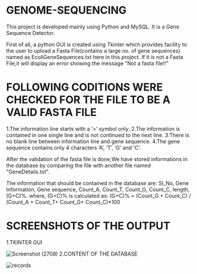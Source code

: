 # GENOME-SEQUENCING
 This project is developed mainly using Python and MySQL.
 It is a Gene Sequence Detector.
 
 First of all, a python GUI is created using Tkinter which provides facility to the user to upload a Fasta File(contains a large no. of gene sequences) named as EcoliGeneSequences.txt here in this project. If it is not a Fasta File,it will display an error showing the message "Not a fasta file!!"
 
# FOLLOWING CODITIONS WERE CHECKED FOR THE FILE TO BE A VALID FASTA FILE
 1.The information line starts with a ‘>’ symbol only.
 2.The information is contained in one single line and is not continued to the next line.
 3.There is no blank line between information line and gene sequence.
 4.The gene sequence contains only 4 characters ‘A’, ‘T’, ‘G’ and ‘C’.
 
 After the validation of the fasta file is done,We have stored informations in the database by comparing the file with another file named "GeneDetails.txt".
 
The information that should be contained in the database are:
        Sl_No, Gene Information, Gene sequence, Count_A, Count_T, Count_G, Count_C, length, (G+C)%.
where, (G+C)% is calculated as:
  (G+C)% = (Count_G +  Count_C) / (Count_A + Count_T+ Count_G+ Count_C)*100
  
  # SCREENSHOTS OF THE OUTPUT
  
  1.TKINTER GUI
  
  ![Screenshot (2708)](https://user-images.githubusercontent.com/40006730/57037117-f50fc100-6c73-11e9-8564-d8bcfb673a04.png)
  2.CONTENT OF THE DATABASE

![records](https://user-images.githubusercontent.com/40006730/57037119-f6d98480-6c73-11e9-9800-ebb2dbe26c30.png)
